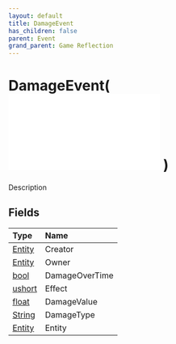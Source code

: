 ```yaml
---
layout: default
title: DamageEvent
has_children: false
parent: Event
grand_parent: Game Reflection
---
```

# DamageEvent( ![ EntityEventBase ](/game-reflection/events/entity_event_base.md) )
Description 

## Fields
| Type | Name |
|:-------------|:--------------|
| [Entity](/game-reflection/classes/entity.md) | Creator |
| [Entity](/game-reflection/classes/entity.md) | Owner |
| [bool](/game-reflection/components/bool.md) | DamageOverTime |
| [ushort](/game-reflection/enums/ushort.md) | Effect |
| [float](/game-reflection/components/float.md) | DamageValue |
| [String](/game-reflection/components/string.md) | DamageType |
| [Entity](/game-reflection/classes/entity.md) | Entity |
